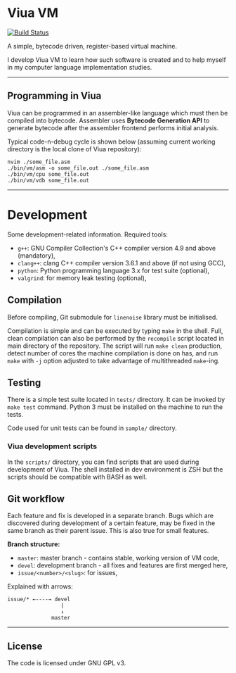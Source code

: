 # Viua VM

[![Build Status](https://travis-ci.org/marekjm/wudoovm.svg)](https://travis-ci.org/marekjm/wudoovm)

A simple, bytecode driven, register-based virtual machine.

I develop Viua VM to learn how such software is created and
to help myself in my computer language implementation studies.

----

## Programming in Viua

Viua can be programmed in an assembler-like language which must then be compiled into bytecode.
Assembler uses **Bytecode Generation API** to generate bytecode after the assembler frontend
performs initial analysis.

Typical code-n-debug cycle is shown below (assuming current working directory
is the local clone of Viua repository):

```
nvim ./some_file.asm
./bin/vm/asm -o some_file.out ./some_file.asm
./bin/vm/cpu some_file.out
./bin/vm/vdb some_file.out
```


----

# Development

Some development-related information.
Required tools:

* `g++`: GNU Compiler Collection's C++ compiler version 4.9 and above (mandatory),
* `clang++`: clang C++ compiler version 3.6.1 and above (if not using GCC),
* `python`: Python programming language 3.x for test suite (optional),
* `valgrind`: for memory leak testing (optional),


## Compilation

Before compiling, Git submodule for `linenoise` library must be initialised.

Compilation is simple and can be executed by typing `make` in the shell.
Full, clean compilation can also be performed by the `recompile` script located in main directory of the
repository.
The script will run `make clean` production, detect number of cores the machine compilation is done on has, and
run `make` with `-j` option adjusted to take advantage of multithreaded `make`-ing.


## Testing

There is a simple test suite located in `tests/` directory.
It can be invoked by `make test` command.
Python 3 must be installed on the machine to run the tests.

Code used for unit tests can be found in `sample/` directory.


### Viua development scripts

In the `scripts/` directory, you can find scripts that are used during development of Viua.
The shell installed in dev environment is ZSH but the scripts should be compatible with BASH as well.


## Git workflow

Each feature and fix is developed in a separate branch.
Bugs which are discovered during development of a certain feature,
may be fixed in the same branch as their parent issue.
This is also true for small features.

**Branch structure:**

- `master`: master branch - contains stable, working version of VM code,
- `devel`: development branch - all fixes and features are first merged here,
- `issue/<number>/<slug>`: for issues,


Explained with arrows:

```
issue/* ←----→ devel
                 |
                 ↓
              master
```


----

## License

The code is licensed under GNU GPL v3.
